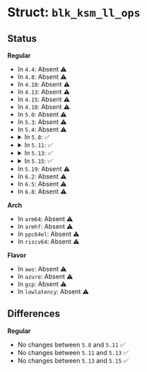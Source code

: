 # Struct: <code>blk_ksm_ll_ops</code>

## Status
<b>Regular</b>
<ul>
<li>
In <code>4.4</code>: Absent ⚠️
</li>
<li>
In <code>4.8</code>: Absent ⚠️
</li>
<li>
In <code>4.10</code>: Absent ⚠️
</li>
<li>
In <code>4.13</code>: Absent ⚠️
</li>
<li>
In <code>4.15</code>: Absent ⚠️
</li>
<li>
In <code>4.18</code>: Absent ⚠️
</li>
<li>
In <code>5.0</code>: Absent ⚠️
</li>
<li>
In <code>5.3</code>: Absent ⚠️
</li>
<li>
In <code>5.4</code>: Absent ⚠️
</li>
<li>
<details>
<summary>In <code>5.8</code>: ✅</summary>

```c
struct blk_ksm_ll_ops {
    int (*keyslot_program)(struct blk_keyslot_manager *, const struct blk_crypto_key *, unsigned int);
    int (*keyslot_evict)(struct blk_keyslot_manager *, const struct blk_crypto_key *, unsigned int);
};
```
</details>
</li>
<li>
<details>
<summary>In <code>5.11</code>: ✅</summary>

```c
struct blk_ksm_ll_ops {
    int (*keyslot_program)(struct blk_keyslot_manager *, const struct blk_crypto_key *, unsigned int);
    int (*keyslot_evict)(struct blk_keyslot_manager *, const struct blk_crypto_key *, unsigned int);
};
```
</details>
</li>
<li>
<details>
<summary>In <code>5.13</code>: ✅</summary>

```c
struct blk_ksm_ll_ops {
    int (*keyslot_program)(struct blk_keyslot_manager *, const struct blk_crypto_key *, unsigned int);
    int (*keyslot_evict)(struct blk_keyslot_manager *, const struct blk_crypto_key *, unsigned int);
};
```
</details>
</li>
<li>
<details>
<summary>In <code>5.15</code>: ✅</summary>

```c
struct blk_ksm_ll_ops {
    int (*keyslot_program)(struct blk_keyslot_manager *, const struct blk_crypto_key *, unsigned int);
    int (*keyslot_evict)(struct blk_keyslot_manager *, const struct blk_crypto_key *, unsigned int);
};
```
</details>
</li>
<li>
In <code>5.19</code>: Absent ⚠️
</li>
<li>
In <code>6.2</code>: Absent ⚠️
</li>
<li>
In <code>6.5</code>: Absent ⚠️
</li>
<li>
In <code>6.8</code>: Absent ⚠️
</li>
</ul>
<b>Arch</b>
<ul>
<li>
In <code>arm64</code>: Absent ⚠️
</li>
<li>
In <code>armhf</code>: Absent ⚠️
</li>
<li>
In <code>ppc64el</code>: Absent ⚠️
</li>
<li>
In <code>riscv64</code>: Absent ⚠️
</li>
</ul>
<b>Flavor</b>
<ul>
<li>
In <code>aws</code>: Absent ⚠️
</li>
<li>
In <code>azure</code>: Absent ⚠️
</li>
<li>
In <code>gcp</code>: Absent ⚠️
</li>
<li>
In <code>lowlatency</code>: Absent ⚠️
</li>
</ul>

## Differences
<b>Regular</b>
<ul>
<li>
No changes between <code>5.8</code> and <code>5.11</code> ✅
</li>
<li>
No changes between <code>5.11</code> and <code>5.13</code> ✅
</li>
<li>
No changes between <code>5.13</code> and <code>5.15</code> ✅
</li>
</ul>
